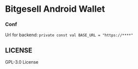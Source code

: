 # Bitgesell Android Wallet

### Conf

Url for backend: `private const val BASE_URL = "https://****"`

## LICENSE

GPL-3.0 License

